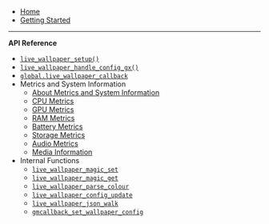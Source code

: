 - [Home](README)
- [Getting Started](getting-started)

---

**API Reference**
- [`live_wallpaper_setup()`](live_wallpaper_setup)
- [`live_wallpaper_handle_config_gx()`](live_wallpaper_handle_config_gx)
- [`global.live_wallpaper_callback`](global_live_wallpaper_callback)
- Metrics and System Information
  - [About Metrics and System Information](metrics-about)
  - [CPU Metrics](metrics-cpu)
  - [GPU Metrics](metrics-gpu)
  - [RAM Metrics](metrics-ram)
  - [Battery Metrics](metrics-battery)
  - [Storage Metrics](metrics-storage)
  - [Audio Metrics](metrics-audio)
  - [Media Information](metrics-media)
- Internal Functions
  - [`live_wallpaper_magic_set`](live_wallpaper_magic_set)
  - [`live_wallpaper_magic_get`](live_wallpaper_magic_get)
  - [`live_wallpaper_parse_colour`](live_wallpaper_parse_colour)
  - [`live_wallpaper_config_update`](live_wallpaper_config_update)
  - [`live_wallpaper_json_walk`](live_wallpaper_json_walk)
  - [`gmcallback_set_wallpaper_config`](gmcallback_set_wallpaper_config)
  